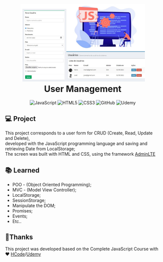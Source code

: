 
<h1 align="center">
 <img width="80%" src="https://github.com/camilacoutodeoliveira/User-Management/blob/main/images/system.jpg?raw=true">
 <br>
 User Management
</h1>

<p align="center">
 <img alt="JavaScript" src="https://img.shields.io/badge/javascript-%23323330.svg?&style=for-the-badge&logo=javascript&logoColor=%23F7DF1E"/>
 <img alt="HTML5" src="https://img.shields.io/badge/html5%20-%23E34F26.svg?&style=for-the-badge&logo=html5&logoColor=white">
 <img alt="CSS3" src="https://img.shields.io/badge/css3%20-%231572B6.svg?&style=for-the-badge&logo=css3&logoColor=white">
 <img alt="GitHub" src="https://img.shields.io/badge/github%20-%23121011.svg?&style=for-the-badge&logo=github&logoColor=white">
 <img alt="Udemy" src="https://img.shields.io/badge/Udemy%20-%23EA5252.svg?&style=for-the-badge&logo=Udemy&logoColor=white">
</p>

## 💻 Project
This project corresponds to a user form for CRUD (Create, Read, Update and Delete),<br>
developed with the JavaScript programming language and saving and retrieving Date from LocalStorage;<br>
The screen was built with HTML and CSS, using the framework [AdminLTE](https://adminlte.io/)

## :books: Learned

<ul>
 <li>POO - (Object Oriented Programming);</li>
 <li>MVC - (Model View Controller);</li>
 <li>LocalStorage;</li>
 <li>SessionStorage;</li>
 <li>Manipulate the DOM;</li>
 <li>Promises;</li> 
 <li>Events;</li>
 <li>Etc..</li>
</ul>

## 🤝Thanks
This project was developed based on the Complete JavaScript Course with ♥ [HCode](https://hcode.com.br/)/[Udemy](https://www.udemy.com/course/javascript-curso-completo/)
